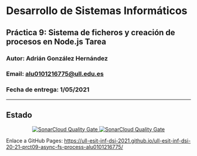 # Desarrollo de Sistemas Informáticos 
## Práctica 9: Sistema de ficheros y creación de procesos en Node.js Tarea
### Autor: Adrián González Hernández
### Email: alu0101216775@ull.edu.es
### Fecha de entrega: 1/05/2021

* * *
## Estado

<p align="center">
    <a href="https://sonarcloud.io/dashboard?id=ULL-ESIT-INF-DSI-2021_ull-esit-inf-dsi-20-21-prct09-async-fs-process-alu0101216775">
        <img alt="SonarCloud Quality Gate" src="https://sonarcloud.io/api/project_badges/measure?project=ULL-ESIT-INF-DSI-2021_ull-esit-inf-dsi-20-21-prct09-async-fs-process-alu0101216775&metric=security_rating">
    </a>
    <a href="https://sonarcloud.io/dashboard?id=ULL-ESIT-INF-DSI-2021_ull-esit-inf-dsi-20-21-prct09-async-fs-process-alu0101216775">
        <img alt="SonarCloud Quality Gate" src="https://sonarcloud.io/api/project_badges/measure?project=ULL-ESIT-INF-DSI-2021_ull-esit-inf-dsi-20-21-prct09-async-fs-process-alu0101216775&metric=sqale_rating">
    </a>
</p>

Enlace a GitHub Pages: https://ull-esit-inf-dsi-2021.github.io/ull-esit-inf-dsi-20-21-prct09-async-fs-process-alu0101216775/
